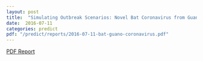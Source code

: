 ```yaml
---
layout: post
title:  "Simulating Outbreak Scenarios: Novel Bat Coronavirus from Guano Harvest"
date:  2016-07-11
categories: predict
pdf: "/predict/reports/2016-07-11-bat-guano-coronavirus.pdf"
---
```


[PDF Report]({{site.baseurl}}/predict/reports/2016-07-11-bat-guano-coronavirus.pdf)
